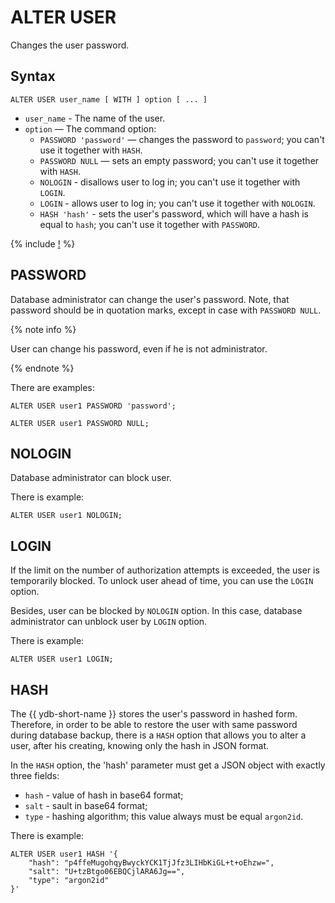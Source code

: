 # ALTER USER

Changes the user password.

## Syntax

```yql
ALTER USER user_name [ WITH ] option [ ... ]
```

* `user_name` - The name of the user.
* `option` — The command option:
  * `PASSWORD 'password'` — changes the password to `password`; you can't use it together with `HASH`.
  * `PASSWORD NULL` — sets an empty password; you can't use it together with `HASH`.
  * `NOLOGIN` - disallows user to log in; you can't use it together with `LOGIN`.
  * `LOGIN` - allows user to log in; you can't use it together with `NOLOGIN`.
  * `HASH 'hash'` -  sets the user's password, which will have a hash is equal to `hash`; you can't use it together with `PASSWORD`.

{% include [!](../../../_includes/do-not-create-users-in-ldap.md) %}

## PASSWORD

Database administrator can change the user's password. Note, that password should be in quotation marks, except in case with `PASSWORD NULL`.

{% note info %}

User can change his password, even if he is not administrator.

{% endnote %}

There are examples:

```yql
ALTER USER user1 PASSWORD 'password';
```

```yql
ALTER USER user1 PASSWORD NULL;
```

## NOLOGIN

Database administrator can block user.

There is example:

```yql
ALTER USER user1 NOLOGIN;
```

## LOGIN

If the limit on the number of authorization attempts is exceeded, the user is temporarily blocked. To unlock user ahead of time, you can use the `LOGIN` option.

Besides, user can be blocked by `NOLOGIN` option. In this case, database administrator can unblock user by `LOGIN` option.

There is example:

```yql
ALTER USER user1 LOGIN;
```

## HASH

The {{ ydb-short-name }} stores the user's password in hashed form. Therefore, in order to be able to restore the user with same password during database backup, there is a `HASH` option that allows you to alter a user, after his creating, knowing only the hash in JSON format.

In the `HASH` option, the 'hash' parameter must get a JSON object with exactly three fields:

* `hash` - value of hash in base64 format;
* `salt` - sault in base64 format;
* `type` - hashing algorithm; this value always must be equal `argon2id`.

There is example:

```yql
ALTER USER user1 HASH '{
    "hash": "p4ffeMugohqyBwyckYCK1TjJfz3LIHbKiGL+t+oEhzw=",
    "salt": "U+tzBtgo06EBQCjlARA6Jg==",
    "type": "argon2id"
}'
```
